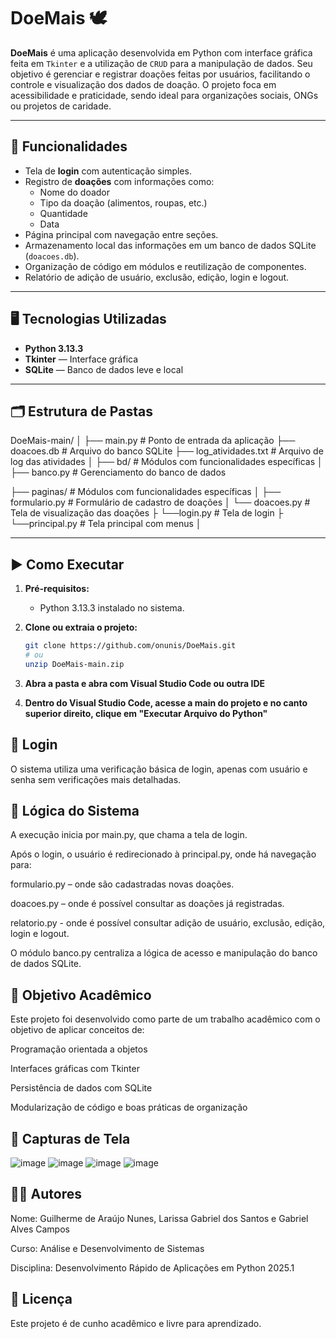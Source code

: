# DoeMais 🕊️

**DoeMais** é uma aplicação desenvolvida em Python com interface gráfica feita em `Tkinter` e a utilização de `CRUD` para a manipulação de dados. Seu objetivo é gerenciar e registrar doações feitas por usuários, facilitando o controle e visualização dos dados de doação. O projeto foca em acessibilidade e praticidade, sendo ideal para organizações sociais, ONGs ou projetos de caridade.

---

## 📌 Funcionalidades

- Tela de **login** com autenticação simples.
- Registro de **doações** com informações como:
  - Nome do doador
  - Tipo da doação (alimentos, roupas, etc.)
  - Quantidade
  - Data
- Página principal com navegação entre seções.
- Armazenamento local das informações em um banco de dados SQLite (`doacoes.db`).
- Organização de código em módulos e reutilização de componentes.
- Relatório de adição de usuário, exclusão, edição, login e logout.

---

## 🖥️ Tecnologias Utilizadas

- **Python 3.13.3**
- **Tkinter** — Interface gráfica
- **SQLite** — Banco de dados leve e local

---

## 🗂️ Estrutura de Pastas

DoeMais-main/
│
├── main.py                 # Ponto de entrada da aplicação
├── doacoes.db              # Arquivo do banco SQLite
├── log_atividades.txt      # Arquivo de log das atividades
│
├── bd/                    # Módulos com funcionalidades específicas
│   ├──  banco.py                # Gerenciamento do banco de dados

├── paginas/                    # Módulos com funcionalidades específicas
│   ├── formulario.py           # Formulário de cadastro de doações
│   └── doacoes.py              # Tela de visualização das doações
├   └──login.py                 # Tela de login
├   └──principal.py             # Tela principal com menus
│




---

## ▶️ Como Executar

1. **Pré-requisitos:**
   - Python 3.13.3 instalado no sistema.

2. **Clone ou extraia o projeto:**
   ```bash
   git clone https://github.com/onunis/DoeMais.git
   # ou
   unzip DoeMais-main.zip

3. **Abra a pasta e abra com Visual Studio Code ou outra IDE**
4. **Dentro do Visual Studio Code, acesse a main do projeto e no canto superior direito, clique em "Executar Arquivo do Python"**


## 🔐 Login
O sistema utiliza uma verificação básica de login, apenas com usuário e senha sem verificações mais detalhadas.

## 🧠 Lógica do Sistema
A execução inicia por main.py, que chama a tela de login.

Após o login, o usuário é redirecionado à principal.py, onde há navegação para:

formulario.py – onde são cadastradas novas doações.

doacoes.py – onde é possível consultar as doações já registradas.

relatorio.py - onde é possível consultar adição de usuário, exclusão, edição, login e logout.

O módulo banco.py centraliza a lógica de acesso e manipulação do banco de dados SQLite.

## 🎯 Objetivo Acadêmico
Este projeto foi desenvolvido como parte de um trabalho acadêmico com o objetivo de aplicar conceitos de:

Programação orientada a objetos

Interfaces gráficas com Tkinter

Persistência de dados com SQLite

Modularização de código e boas práticas de organização

## 📸 Capturas de Tela
![image](https://github.com/user-attachments/assets/596a5f4a-264a-4cf2-afca-6336f30730af)
![image](https://github.com/user-attachments/assets/29585fc0-b629-4c72-8eb4-a831d486712e)
![image](https://github.com/user-attachments/assets/8fabd95e-1afe-45ee-9c28-14569ef2f9fb)
![image](https://github.com/user-attachments/assets/9802daea-cb90-4a9a-826a-ae6f45ec08c5)



## 👨‍💻 Autores
Nome: Guilherme de Araújo Nunes, Larissa Gabriel dos Santos e Gabriel Alves Campos

Curso: Análise e Desenvolvimento de Sistemas

Disciplina: Desenvolvimento Rápido de Aplicações em Python 2025.1

## 📄 Licença
Este projeto é de cunho acadêmico e livre para aprendizado.
